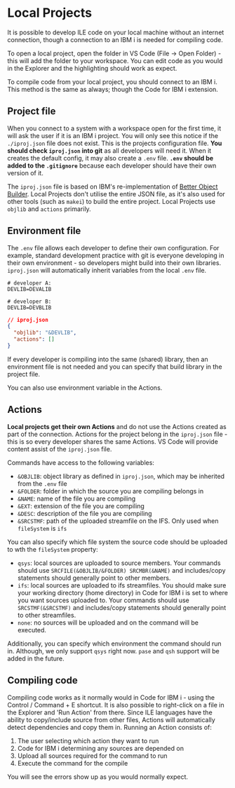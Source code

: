 # Local Projects

It is possible to develop ILE code on your local machine without an internet connection, though a connection to an IBM i is needed for compiling code.

To open a local project, open the folder in VS Code (File -> Open Folder) - this will add the folder to your workspace. You can edit code as you would in the Explorer and the highlighting should work as expect.

To compile code from your local project, you should connect to an IBM i. This method is the same as always; though the Code for IBM i extension.

## Project file

When you connect to a system with a workspace open for the first time, it will ask the user if it is an IBM i project. You will only see this notice if the `./iproj.json` file does not exist. This is the projects configuration file. **You should check `iproj.json` into git** as all developers will need it. When it creates the default config, it may also create a `.env` file. **`.env` should be added to the `.gitignore`** because each developer should have their own version of it.

The `iproj.json` file is based on IBM's re-implementation of [Better Object Builder](https://github.com/IBM/ibmi-bob). Local Projects don't utilise the entire JSON file, as it's also used for other tools (such as `makei`) to build the entire project. Local Projects use `objlib` and `actions` primarily.

## Environment file

The `.env` file allows each developer to define their own configuration. For example, standard development practice with git is everyone developing in their own environment - so developers might build into their own libraries. `iproj.json` will automatically inherit variables from the local `.env` file.

```
# developer A:
DEVLIB=DEVALIB
```

```
# developer B:
DEVLIB=DEVBLIB
```

```json
// iproj.json
{
  "objlib": "&DEVLIB",
  "actions": []
}
```

If every developer is compiling into the same (shared) library, then an environment file is not needed and you can specify that build library in the project file.

You can also use environment variable in the Actions.

## Actions

**Local projects get their own Actions** and do not use the Actions created as part of the connection. Actions for the project belong in the `iproj.json` file - this is so every developer shares the same Actions. VS Code will provide content assist of the `iproj.json` file.

Commands have access to the following variables:

* `&OBJLIB`: object library as defined in `iproj.json`, which may be inherited from the `.env` file
* `&FOLDER`: folder in which the source you are compiling belongs in
* `&NAME`: name of the file you are compiling
* `&EXT`: extension of the file you are compiling
* `&DESC`: description of the file you are compiling
* `&SRCSTMF`: path of the uploaded streamfile on the IFS. Only used when `fileSystem` is `ifs`

You can also specify which file system the source code should be uploaded to wth the `fileSystem` property:

* `qsys`: local sources are uploaded to source members. Your commands should use `SRCFILE(&OBJLIB/&FOLDER) SRCMBR(&NAME)` and includes/copy statements should generally point to other members.
* `ifs`: local sources are uploaded to ifs streamfiles. You should make sure your working directory (home directory) in Code for IBM i is set to where you want sources uploaded to. Your commands should use `SRCSTMF(&SRCSTMF)` and includes/copy statements should generally point to other streamfiles.
* `none`: no sources will be uploaded and on the command will be executed.

Additionally, you can specify which environment the command should run in. Although, we only support `qsys` right now. `pase` and `qsh` support will be added in the future.

## Compiling code

Compiling code works as it normally would in Code for IBM i - using the Control / Command + E shortcut. It is also possible to right-click on a file in the Explorer and 'Run Action' from there. Since ILE languages have the ability to copy/include source from other files, Actions will automatically detect dependencies and copy them in. Running an Action consists of:

1. The user selecting which action they want to run
2. Code for IBM i determining any sources are depended on
3. Upload all sources required for the command to run
4. Execute the command for the compile

You will see the errors show up as you would normally expect.